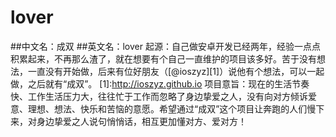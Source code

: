 # lover
##中文名：成双
##英文名：lover
起源：自己做安卓开发已经两年，经验一点点积累起来，不再那么渣了，就在想要有个自己一直维护的项目该多好。苦于没有想法，一直没有开始做，后来有位好朋友（[@ioszyz][1]）说他有个想法，可以一起做，之后就有“成双”。
[1]:http://ioszyz.github.io
项目意旨：现在的生活节奏快、工作生活压力大，往往忙于工作而忽略了身边挚爱之人，没有向对方倾诉爱意、理想、想法、快乐和苦恼的意愿。希望通过“成双”这个项目让奔跑的人们慢下来，对身边挚爱之人说句悄悄话，相互更加懂对方、爱对方！
